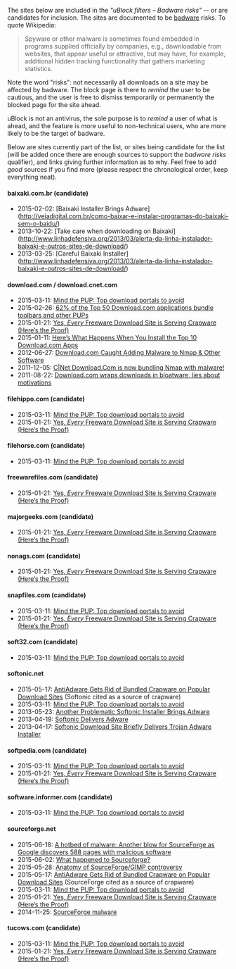 The sites below are included in the _"uBlock filters – Badware risks"_ -- or are candidates for inclusion. The sites are documented to be [badware](https://en.wikipedia.org/wiki/Malware) risks. To quote Wikipedia:

> Spyware or other malware is sometimes found embedded in programs supplied officially by companies, e.g., downloadable from websites, that appear useful or attractive, but may have, for example, additional hidden tracking functionality that gathers marketing statistics.

Note the word "risks": not necessarily all downloads on a site may be affected by badware. The block page is there to _remind_ the user to be cautious, and the user is free to dismiss temporarily or permanently the blocked page for the site ahead.

uBlock is not an antivirus, the sole purpose is to _remind_ a user of what is ahead, and the feature is more useful to non-technical users, who are more likely to be the target of badware.

Below are sites currently part of the list, or sites being candidate for the list (will be added once there are enough sources to support the _badware risks_ qualifier), and links giving further information as to why. Feel free to add _good_ sources if you find more (please respect the chronological order, keep everything neat).

#### baixaki.com.br (candidate)
- 2015-02-02: [Baixaki Installer Brings Adware] (http://veiadigital.com.br/como-baixar-e-instalar-programas-do-baixaki-sem-o-baidu/)
- 2013-10-22: [Take care when downloading on Baixaki] (http://www.linhadefensiva.org/2013/03/alerta-da-linha-instalador-baixaki-e-outros-sites-de-download/)
- 2013-03-25: [Careful Baixaki Installer] (http://www.linhadefensiva.org/2013/03/alerta-da-linha-instalador-baixaki-e-outros-sites-de-download/)

#### download.com / download.cnet.com

- 2015-03-11: [Mind the PUP: Top download portals to avoid](http://blog.emsisoft.com/2015/03/11/mind-the-pup-top-download-portals-to-avoid/)
- 2015-02-26: [62% of the Top 50 Download.com applications bundle toolbars and other PUPs](http://blog.emsisoft.com/2015/02/26/62-of-the-top-50-download-com-applications-bundle-toolbars-and-other-pups/)
- 2015-01-21: [Yes, _Every_ Freeware Download Site is Serving Crapware (Here’s the Proof)](http://www.howtogeek.com/207692/yes-every-freeware-download-site-is-serving-crapware-heres-the-proof/)
- 2015-01-11: [Here’s What Happens When You Install the Top 10 Download.com Apps](http://www.howtogeek.com/198622/heres-what-happens-when-you-install-the-top-10-download.com-apps/)
- 2012-06-27: [Download.com Caught Adding Malware to Nmap & Other Software](http://insecure.org/news/download-com-fiasco.html)
- 2011-12-05: [C|Net Download.Com is now bundling Nmap with malware!](http://seclists.org/nmap-announce/2011/5)
- 2011-08-22: [Download.com wraps downloads in bloatware, lies about motivations](http://www.extremetech.com/computing/93504-download-com-wraps-downloads-in-bloatware-lies-about-motivations)

#### filehippo.com (candidate)

- 2015-03-11: [Mind the PUP: Top download portals to avoid](http://blog.emsisoft.com/2015/03/11/mind-the-pup-top-download-portals-to-avoid/)
- 2015-01-21: [Yes, _Every_ Freeware Download Site is Serving Crapware (Here’s the Proof)](http://www.howtogeek.com/207692/yes-every-freeware-download-site-is-serving-crapware-heres-the-proof/)

#### filehorse.com (candidate)

- 2015-03-11: [Mind the PUP: Top download portals to avoid](http://blog.emsisoft.com/2015/03/11/mind-the-pup-top-download-portals-to-avoid/)

#### freewarefiles.com (candidate)

- 2015-01-21: [Yes, _Every_ Freeware Download Site is Serving Crapware (Here’s the Proof)](http://www.howtogeek.com/207692/yes-every-freeware-download-site-is-serving-crapware-heres-the-proof/)

#### majorgeeks.com (candidate)

- 2015-01-21: [Yes, _Every_ Freeware Download Site is Serving Crapware (Here’s the Proof)](http://www.howtogeek.com/207692/yes-every-freeware-download-site-is-serving-crapware-heres-the-proof/)

#### nonags.com (candidate)

- 2015-01-21: [Yes, _Every_ Freeware Download Site is Serving Crapware (Here’s the Proof)](http://www.howtogeek.com/207692/yes-every-freeware-download-site-is-serving-crapware-heres-the-proof/)

#### snapfiles.com (candidate)

- 2015-03-11: [Mind the PUP: Top download portals to avoid](http://blog.emsisoft.com/2015/03/11/mind-the-pup-top-download-portals-to-avoid/)
- 2015-01-21: [Yes, _Every_ Freeware Download Site is Serving Crapware (Here’s the Proof)](http://www.howtogeek.com/207692/yes-every-freeware-download-site-is-serving-crapware-heres-the-proof/)

#### soft32.com (candidate)

- 2015-03-11: [Mind the PUP: Top download portals to avoid](http://blog.emsisoft.com/2015/03/11/mind-the-pup-top-download-portals-to-avoid/)

#### softonic.net

- 2015-05-17: [AntiAdware Gets Rid of Bundled Crapware on Popular Download Sites](http://lifehacker.com/antiadware-gets-rid-of-bundled-crapware-on-popular-down-1702818594) (Softonic cited as a source of crapware)
- 2015-03-11: [Mind the PUP: Top download portals to avoid](http://blog.emsisoft.com/2015/03/11/mind-the-pup-top-download-portals-to-avoid/)
- 2013-05-23: [Another Problematic Softonic Installer Brings Adware](http://www.intego.com/mac-security-blog/another-problematic-softonic-installer-brings-adware/)
- 2013-04-19: [Softonic Delivers Adware](http://www.esecurityplanet.com/malware/softonic-delivers-adware.html)
- 2013-04-17: [Softonic Download Site Briefly Delivers Trojan Adware Installer](http://www.intego.com/mac-security-blog/softonic-download-site-briefly-delivers-trojan-adware-installer/)

#### softpedia.com (candidate)

- 2015-03-11: [Mind the PUP: Top download portals to avoid](http://blog.emsisoft.com/2015/03/11/mind-the-pup-top-download-portals-to-avoid/)
- 2015-01-21: [Yes, _Every_ Freeware Download Site is Serving Crapware (Here’s the Proof)](http://www.howtogeek.com/207692/yes-every-freeware-download-site-is-serving-crapware-heres-the-proof/)

#### software.informer.com (candidate)

- 2015-03-11: [Mind the PUP: Top download portals to avoid](http://blog.emsisoft.com/2015/03/11/mind-the-pup-top-download-portals-to-avoid/)

#### sourceforge.net

- 2015-06-18: [A hotbed of malware: Another blow for SourceForge as Google discovers 588 pages with malicious software](http://www.information-age.com/industry/software/123459675/hotbed-malware-another-blow-sourceforge-google-discovers-588-pages-malicious-software)
- 2015-06-02: [What happened to Sourceforge?](https://blog.l0cal.com/2015/06/02/what-happened-to-sourceforge/)
- 2015-05-28: [Anatomy of SourceForge/GIMP controversy](http://libregraphicsworld.org/blog/entry/anatomy-of-sourceforge-gimp-controversy)
- 2015-05-17: [AntiAdware Gets Rid of Bundled Crapware on Popular Download Sites](http://lifehacker.com/antiadware-gets-rid-of-bundled-crapware-on-popular-down-1702818594) (SourceForge cited as a source of crapware)
- 2015-03-11: [Mind the PUP: Top download portals to avoid](http://blog.emsisoft.com/2015/03/11/mind-the-pup-top-download-portals-to-avoid/)
- 2015-01-21: [Yes, _Every_ Freeware Download Site is Serving Crapware (Here’s the Proof)](http://www.howtogeek.com/207692/yes-every-freeware-download-site-is-serving-crapware-heres-the-proof/)
- 2014-11-25: [SourceForge malware](http://blog.tedd.no/2014/11/25/sourceforge-malware/)

#### tucows.com (candidate)

- 2015-03-11: [Mind the PUP: Top download portals to avoid](http://blog.emsisoft.com/2015/03/11/mind-the-pup-top-download-portals-to-avoid/)
- 2015-01-21: [Yes, _Every_ Freeware Download Site is Serving Crapware (Here’s the Proof)](http://www.howtogeek.com/207692/yes-every-freeware-download-site-is-serving-crapware-heres-the-proof/)
